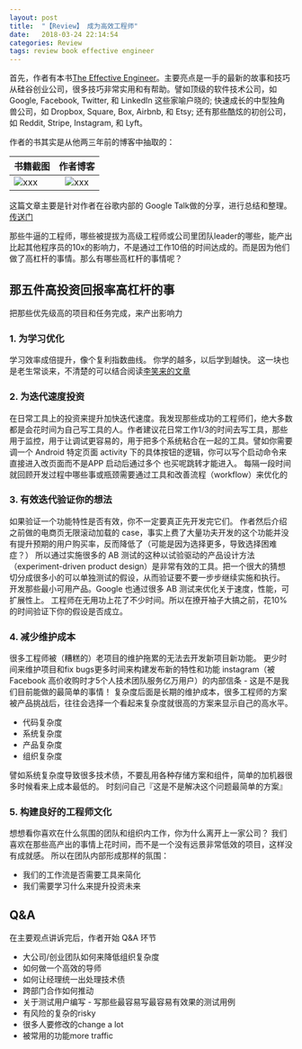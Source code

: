 ```yaml
---
layout: post
title:  "【Review】 成为高效工程师"
date:   2018-03-24 22:14:54
categories: Review
tags: review book effective engineer
---
```


首先，作者有本书[The Effective Engineer](https://www.theeffectiveengineer.com/book/sample-chapter)。主要亮点是一手的最新的故事和技巧从硅谷创业公司，很多技巧非常实用和有帮助。譬如顶级的软件技术公司，如 Google, Facebook, Twitter, 和 LinkedIn 这些家喻户晓的; 快速成长的中型独角兽公司，如 Dropbox, Square, Box, Airbnb, 和 Etsy; 还有那些酷炫的初创公司，如 Reddit, Stripe, Instagram, 和 Lyft。

作者的书其实是从他两三年前的博客中抽取的：

| 书籍截图 | 作者博客  | 
| :------------ |:---------------:| 
|![xxx](media/14590483119349.jpg)| ![xxx](media/14590482229470.jpg)|

这篇文章主要是针对作者在谷歌内部的 Google Talk做的分享，进行总结和整理。[传送门]( https://www.youtube.com/watch?v=BnIz7H5ruy0)

那些牛逼的工程师，哪些被提拔为高级工程师或公司里团队leader的哪些，能产出比起其他程序员的10x的影响力，不是通过工作10倍的时间达成的。而是因为他们做了高杠杆的事情。那么有哪些高杠杆的事情呢？

## 那五件高投资回报率高杠杆的事
把那些优先级高的项目和任务完成，来产出影响力

### 1. 为学习优化

学习效率成倍提升，像个复利指数曲线。
你学的越多，以后学到越快。
这一块也是老生常谈来，不清楚的可以结合阅读[李笑来的文章](http://mp.weixin.qq.com/s?__biz=MzAxNzI4MTMwMw==&mid=401199907&idx=1&sn=0d5395ca0f0737afefc72a48c7ecd278&scene=21#wechat_redirect)

### 2. 为迭代速度投资

在日常工具上的投资来提升加快迭代速度。我发现那些成功的工程师们，绝大多数都是会花时间为自己写工具的人。作者建议花日常工作1/3的时间去写工具，那些用于监控，用于让调试更容易的，用于把多个系统粘合在一起的工具。譬如你需要调一个 Android 特定页面 activity 下的具体按钮的逻辑，你可以写个启动命令来直接进入改页面而不是APP 启动后通过多个 也买呢跳转才能进入。
每隔一段时间就回顾开发过程中哪些事或瓶颈需要通过工具和改善流程（workflow）来优化的

### 3. 有效迭代验证你的想法

如果验证一个功能特性是否有效，你不一定要真正先开发完它们。
作者然后介绍之前做的电商页无限滚动加载的 case，事实上费了大量功夫开发的这个功能并没有提升预期的用户购买率，反而降低了（可能是因为选择更多，导致选择困难症？）
所以通过实施很多的 AB 测试的这种以试验驱动的产品设计方法（experiment-driven product design）是非常有效的工具。把一个很大的猜想切分成很多小的可以单独测试的假设，从而验证要不要一步步继续实施和执行。
开发那些最小可用产品。Google 也通过很多 AB 测试来优化关于速度，性能，可扩展性上。
工程师在无用功上花了不少时间。所以在撩开袖子大搞之前，花10%的时间验证下你的假设是否成立。

### 4. 减少维护成本

很多工程师被（糟糕的）老项目的维护拖累的无法去开发新项目新功能。
更少时间来维护项目和fix bugs更多时间来构建发布新的特性和功能
instagram（被 Facebook 高价收购时才5个人技术团队服务亿万用户）的内部信条 - 这是不是我们目前能做的最简单的事情！
复杂度后面是长期的维护成本，很多工程师的方案被产品挑战后，往往会选择一个看起来复杂度就很高的方案来显示自己的高水平。

- 代码复杂度
- 系统复杂度
- 产品复杂度
- 组织复杂度

譬如系统复杂度导致很多技术债，不要乱用各种存储方案和组件，简单的加机器很多时候看来上成本最低的。
时刻问自己『这是不是解决这个问题最简单的方案』


### 5. 构建良好的工程师文化

想想看你喜欢在什么氛围的团队和组织内工作，你为什么离开上一家公司？
我们喜欢在那些高产出的事情上花时间，而不是一个没有远景非常低效的项目，这样没有成就感。
所以在团队内部形成那样的氛围：

- 我们的工作流是否需要工具来简化
- 我们需要学习什么来提升投资未来

## Q&A

在主要观点讲诉完后，作者开始 Q&A 环节

- 大公司/创业团队如何来降低组织复杂度
- 如何做一个高效的导师
- 如何让经理统一出处理技术债
- 跨部门合作如何推动
- 关于测试用户编写 - 写那些最容易写最容易有效果的测试用例
 - 有风险的复杂的risky
 - 很多人要修改的change a lot
 - 被常用的功能more traffic

